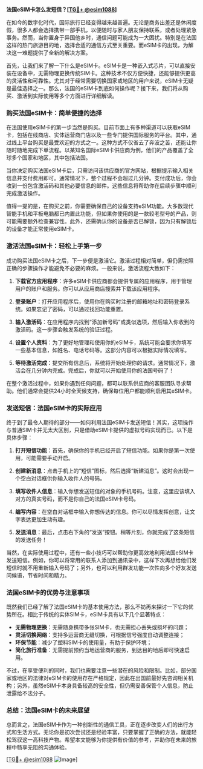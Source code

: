 **法国eSIM卡怎么发短信？[[TG💪+ @esim1088](https://t.me/s/esim1088)]**

在如今的数字化时代，国际旅行已经变得越来越普遍。无论是商务出差还是休闲度假，很多人都会选择携带一部手机，以便随时与家人朋友保持联系，或者处理紧急事务。然而，当你置身于异国他乡时，通信问题可能成为一大困扰。特别是在法国这样的热门旅游目的地，选择合适的通信方式至关重要。而eSIM卡的出现，为解决这一难题提供了全新的解决方案。

首先，让我们来了解一下什么是eSIM卡。eSIM卡是一种嵌入式芯片，可以直接安装在设备中，无需物理更换传统SIM卡。这种技术不仅方便快捷，还能够提供更高的灵活性和可靠性。尤其对于经常需要切换国家或地区的用户来说，eSIM卡无疑是最佳选择之一。那么，法国的eSIM卡到底如何操作呢？接下来，我们将从购买、激活到实际使用等多个方面进行详细解读。

### 购买法国eSIM卡：简单便捷的选择

在法国使用eSIM卡的第一步当然是购买。目前市面上有多种渠道可以获取eSIM卡，包括在线商店、实体运营商门店以及一些专门提供国际服务的平台。其中，通过线上平台购买是最受欢迎的方式之一。这种方式不仅省去了奔波之苦，还能让你随时随地完成下单流程。以某知名国际eSIM卡供应商为例，他们的产品覆盖了全球多个国家和地区，其中包括法国。

当你决定购买法国eSIM卡后，只需访问该供应商的官方网站，根据提示输入相关信息并支付费用即可。通常情况下，整个过程不会超过几分钟。支付成功后，你会收到一份包含激活码和其他必要信息的邮件。这些信息将帮助你在后续步骤中顺利完成激活操作。

值得一提的是，在购买之前，你需要确保自己的设备支持eSIM功能。大多数现代智能手机和平板电脑都已内置此功能，但如果你使用的是一款较老型号的产品，则可能需要额外检查兼容性。此外，还需确认你的设备是否已解锁，因为只有解锁后的设备才能正常使用eSIM卡。

### 激活法国eSIM卡：轻松上手第一步

成功购买法国eSIM卡之后，下一步便是激活它。激活过程相对简单，但仍需按照正确的步骤操作才能避免不必要的麻烦。一般来说，激活流程大致如下：

1. **下载官方应用程序**：许多eSIM卡供应商都会提供专属的应用程序，用于管理用户的账户和服务。你可以从应用商店搜索并下载该应用程序。
   
2. **登录账户**：打开应用程序后，使用你在购买时注册的邮箱地址和密码登录系统。如果忘记了密码，可以通过找回功能重置。

3. **输入激活码**：在应用程序内找到“添加新号码”或类似选项，然后输入你收到的激活码。这一步骤会触发系统的验证过程。

4. **设置个人资料**：为了更好地管理和使用你的eSIM卡，系统可能会要求你填写一些基本信息，如姓名、电话号码等。这部分内容可以根据实际情况填写。

5. **等待激活完成**：提交所有信息后，系统将开始处理你的请求。通常情况下，激活会在几分钟内完成。完成后，你就可以开始使用你的法国号码了！

在整个激活过程中，如果你遇到任何问题，都可以联系供应商的客服团队寻求帮助。他们通常会提供24小时全天候支持，确保每位用户都能顺利启用其eSIM卡。

### 发送短信：法国eSIM卡的实际应用

终于到了最令人期待的部分——如何利用法国eSIM卡发送短信！其实，这项操作与普通SIM卡并无太大区别，只是借助eSIM卡提供的虚拟号码实现而已。以下是具体步骤：

1. **打开短信功能**：首先，确保你的手机已经开启了短信功能。如果你是第一次使用，可能需要手动开启。

2. **创建新消息**：点击手机上的“短信”图标，然后选择“新建消息”。这时会出现一个空白对话框供你输入收件人的号码。

3. **填写收件人信息**：输入你想发送短信的对象的手机号码。注意，这里应该填入对方的真实号码，而不是你自己的法国eSIM卡号码。

4. **编写内容**：在空白对话框中输入你想传达的信息。你可以尽情发挥创意，让文字表达更加生动有趣。

5. **发送消息**：最后，点击右下角的“发送”按钮。稍等片刻，你就完成了这条短信的发送任务！

当然，在实际使用过程中，还有一些小技巧可以帮助你更高效地利用法国eSIM卡发送短信。例如，你可以将常用的联系人添加到通讯录中，这样下次再想给他们发短信时就不用重新输入号码了；另外，也可以利用群发功能一次性向多个好友发送问候语，节省时间和精力。

### 法国eSIM卡的优势与注意事项

既然我们已经了解了法国eSIM卡的基本使用方法，那么不妨再来探讨一下它的优势所在。相比于传统的实体SIM卡，eSIM卡具有以下几个显著特点：

- **无需物理更换**：无需随身携带多张SIM卡，也无需担心丢失或损坏的问题；
- **灵活切换网络**：支持多运营商无缝切换，可根据信号强度自动调整连接；
- **环保节能**：减少了塑料SIM卡的使用量，有助于保护环境；
- **简化旅行准备**：无需提前预约当地运营商的服务，到达目的地后即可快速启用。

不过，在享受便利的同时，我们也需要注意一些潜在的风险和限制。比如，部分国家或地区的法律对eSIM卡的使用存在严格规定，因此在出国前最好先咨询相关机构；另外，虽然eSIM卡本身具备较高的安全性，但仍需妥善保管个人信息，防止泄露给不法分子。

### 总结：法国eSIM卡的未来展望

总而言之，法国eSIM卡作为一种创新性的通信工具，正在逐步改变人们的出行方式和生活方式。无论你是初次尝试还是经验丰富，只要掌握了正确的方法，就能轻松驾驭这一高科技产物。希望本文能够为你提供有价值的参考，并助你在未来的旅程中畅享无阻的沟通体验。

[[TG💪+ @esim1088](https://t.me/s/esim1088) ![Image](https://i.postimg.cc/4NQfJmqS/Snipaste-2025-05-13-00-14-12.png)]